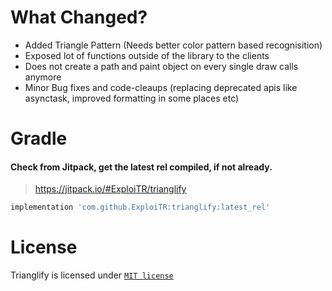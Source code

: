 # What Changed?
- Added Triangle Pattern (Needs better color pattern based recognisition)
- Exposed lot of functions outside of the library to the clients
- Does not create a path and paint object on every single draw calls anymore
- Minor Bug fixes and code-cleaups (replacing deprecated apis like asynctask, improved formatting in some places etc)

# Gradle
#### Check from Jitpack, get the latest rel compiled, if not already.
> https://jitpack.io/#ExploiTR/trianglify
```gradle
implementation 'com.github.ExploiTR:trianglify:latest_rel'
```

# License
Trianglify is licensed under [`MIT license`](LICENSE.md)
